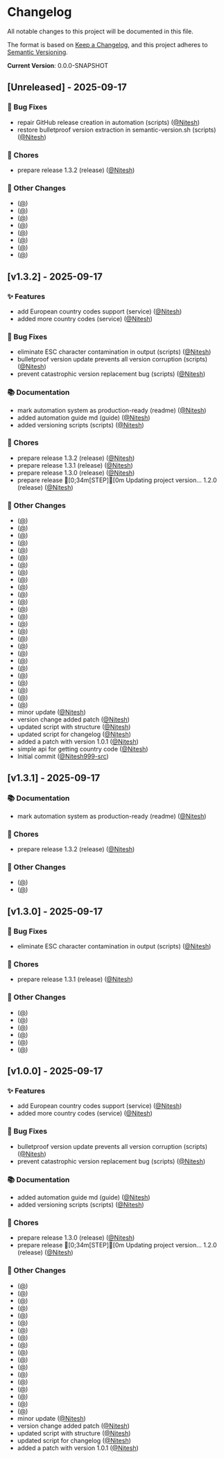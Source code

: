 # Changelog

All notable changes to this project will be documented in this file.

The format is based on [Keep a Changelog](https://keepachangelog.com/en/1.0.0/),
and this project adheres to [Semantic Versioning](https://semver.org/spec/v2.0.0.html).

**Current Version**: 0.0.0-SNAPSHOT

## [Unreleased] - 2025-09-17

### 🐛 Bug Fixes
-  repair GitHub release creation in automation (scripts) ([@Nitesh](https://github.com/Nitesh))
-  restore bulletproof version extraction in semantic-version.sh (scripts) ([@Nitesh](https://github.com/Nitesh))

### 🔧 Chores
-  prepare release 1.3.2 (release) ([@Nitesh](https://github.com/Nitesh))

### 📝 Other Changes
-  ([@](https://github.com/))
-  ([@](https://github.com/))
-  ([@](https://github.com/))
-  ([@](https://github.com/))
-  ([@](https://github.com/))
-  ([@](https://github.com/))
-  ([@](https://github.com/))
-  ([@](https://github.com/))

## [v1.3.2] - 2025-09-17

### ✨ Features
-  add European country codes support (service) ([@Nitesh](https://github.com/Nitesh))
-  added more country codes (service) ([@Nitesh](https://github.com/Nitesh))

### 🐛 Bug Fixes
-  eliminate ESC character contamination in output (scripts) ([@Nitesh](https://github.com/Nitesh))
-  bulletproof version update prevents all version corruption (scripts) ([@Nitesh](https://github.com/Nitesh))
-  prevent catastrophic version replacement bug (scripts) ([@Nitesh](https://github.com/Nitesh))

### 📚 Documentation
-  mark automation system as production-ready (readme) ([@Nitesh](https://github.com/Nitesh))
-  added automation guide md (guide) ([@Nitesh](https://github.com/Nitesh))
-  added versioning scripts (scripts) ([@Nitesh](https://github.com/Nitesh))

### 🔧 Chores
-  prepare release 1.3.2 (release) ([@Nitesh](https://github.com/Nitesh))
-  prepare release 1.3.1 (release) ([@Nitesh](https://github.com/Nitesh))
-  prepare release 1.3.0 (release) ([@Nitesh](https://github.com/Nitesh))
-  prepare release [0;34m[STEP][0m Updating project version... 1.2.0 (release) ([@Nitesh](https://github.com/Nitesh))

### 📝 Other Changes
-  ([@](https://github.com/))
-  ([@](https://github.com/))
-  ([@](https://github.com/))
-  ([@](https://github.com/))
-  ([@](https://github.com/))
-  ([@](https://github.com/))
-  ([@](https://github.com/))
-  ([@](https://github.com/))
-  ([@](https://github.com/))
-  ([@](https://github.com/))
-  ([@](https://github.com/))
-  ([@](https://github.com/))
-  ([@](https://github.com/))
-  ([@](https://github.com/))
-  ([@](https://github.com/))
-  ([@](https://github.com/))
-  ([@](https://github.com/))
-  ([@](https://github.com/))
-  ([@](https://github.com/))
-  ([@](https://github.com/))
-  ([@](https://github.com/))
-  ([@](https://github.com/))
-  ([@](https://github.com/))
-  ([@](https://github.com/))
-  ([@](https://github.com/))
-  ([@](https://github.com/))
- minor update ([@Nitesh](https://github.com/Nitesh))
- version change added patch ([@Nitesh](https://github.com/Nitesh))
- updated script with structure ([@Nitesh](https://github.com/Nitesh))
- updated script for changelog ([@Nitesh](https://github.com/Nitesh))
- added a patch with version 1.0.1 ([@Nitesh](https://github.com/Nitesh))
- simple api for getting country code ([@Nitesh](https://github.com/Nitesh))
- Initial commit ([@Nitesh999-src](https://github.com/Nitesh999-src))

## [v1.3.1] - 2025-09-17

### 📚 Documentation
-  mark automation system as production-ready (readme) ([@Nitesh](https://github.com/Nitesh))

### 🔧 Chores
-  prepare release 1.3.2 (release) ([@Nitesh](https://github.com/Nitesh))

### 📝 Other Changes
-  ([@](https://github.com/))
-  ([@](https://github.com/))

## [v1.3.0] - 2025-09-17

### 🐛 Bug Fixes
-  eliminate ESC character contamination in output (scripts) ([@Nitesh](https://github.com/Nitesh))

### 🔧 Chores
-  prepare release 1.3.1 (release) ([@Nitesh](https://github.com/Nitesh))

### 📝 Other Changes
-  ([@](https://github.com/))
-  ([@](https://github.com/))
-  ([@](https://github.com/))
-  ([@](https://github.com/))
-  ([@](https://github.com/))
-  ([@](https://github.com/))

## [v1.0.0] - 2025-09-17

### ✨ Features
-  add European country codes support (service) ([@Nitesh](https://github.com/Nitesh))
-  added more country codes (service) ([@Nitesh](https://github.com/Nitesh))

### 🐛 Bug Fixes
-  bulletproof version update prevents all version corruption (scripts) ([@Nitesh](https://github.com/Nitesh))
-  prevent catastrophic version replacement bug (scripts) ([@Nitesh](https://github.com/Nitesh))

### 📚 Documentation
-  added automation guide md (guide) ([@Nitesh](https://github.com/Nitesh))
-  added versioning scripts (scripts) ([@Nitesh](https://github.com/Nitesh))

### 🔧 Chores
-  prepare release 1.3.0 (release) ([@Nitesh](https://github.com/Nitesh))
-  prepare release [0;34m[STEP][0m Updating project version... 1.2.0 (release) ([@Nitesh](https://github.com/Nitesh))

### 📝 Other Changes
-  ([@](https://github.com/))
-  ([@](https://github.com/))
-  ([@](https://github.com/))
-  ([@](https://github.com/))
-  ([@](https://github.com/))
-  ([@](https://github.com/))
-  ([@](https://github.com/))
-  ([@](https://github.com/))
-  ([@](https://github.com/))
-  ([@](https://github.com/))
-  ([@](https://github.com/))
-  ([@](https://github.com/))
-  ([@](https://github.com/))
-  ([@](https://github.com/))
-  ([@](https://github.com/))
-  ([@](https://github.com/))
-  ([@](https://github.com/))
-  ([@](https://github.com/))
- minor update ([@Nitesh](https://github.com/Nitesh))
- version change added patch ([@Nitesh](https://github.com/Nitesh))
- updated script with structure ([@Nitesh](https://github.com/Nitesh))
- updated script for changelog ([@Nitesh](https://github.com/Nitesh))
- added a patch with version 1.0.1 ([@Nitesh](https://github.com/Nitesh))

